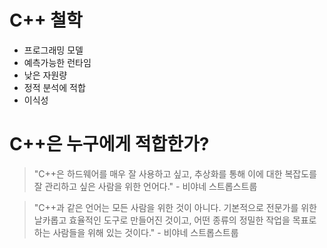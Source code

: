 # C++ 철학
- 프로그래밍 모델
- 예측가능한 런타임
- 낮은 자원량
- 정적 분석에 적합
- 이식성

# C++은 누구에게 적합한가?
> "C++은 하드웨어를 매우 잘 사용하고 싶고, 추상화를 통해 이에 대한 복잡도를 잘 관리하고 싶은 사람을 위한 언어다." - 비야네 스트롭스트룹

> "C++과 같은 언어는 모든 사람을 위한 것이 아니다. 기본적으로 전문가를 위한 날카롭고 효율적인 도구로 만들어진 것이고, 어떤 종류의 정밀한 작업을 목표로 하는 사람들을 위해 있는 것이다." - 비야네 스트롭스트룹

